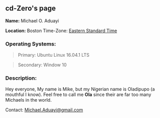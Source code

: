   <h2>cd-Zero's page</h2>
  
 **Name:** Michael O. Aduayi
  
 **Location:** Boston 
  Time-Zone: [Eastern Standard Time]( https://www.timeanddate.com/time/zones/est)
  
  <h3>Operating Systems:</h3>
   
   >Primary:    Ubuntu Linux 16.04.1 LTS
   
   >Secondary:  Window 10
 
 

<h3>Description:</h3>
 
Hey everyone,
  My name is Mike, but my Nigerian name is Oladipupo (a mouthful I know).
  Feel free to call me **Ola** since their are far too many Michaels in the world.


Contact: Michael.Aduayi@gmail.com
    
  
  
